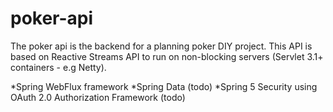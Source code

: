 # poker-api

The poker api is the backend for a planning poker DIY project. This API is based on Reactive Streams API to run on non-blocking servers (Servlet 3.1+ containers - e.g Netty).

*Spring WebFlux framework
*Spring Data (todo)
*Spring 5 Security using OAuth 2.0 Authorization Framework  (todo)
